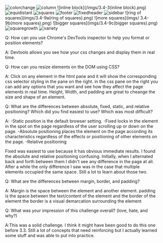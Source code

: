 ![colorchange](3.4-1(colorchange).jpg)
![column](imgs/3.4-2(column).png)
![inline block](/imgs/3.4-3(inline block).png)
![equidistant](imgs/3.4-4(equidistant).png)
![squares](imgs/3.4-5(squares).png)
![footer](imgs/3.4-6(footer).png)
![fixedheader](imgs/3.4-7(fixedheader).png)
![sidebar](imgs/3.4-8(sidebar).png)
![ring of squares](imgs/3.4-9a(ring of squares).png)
![more squares](imgs/ 3.4-9b(more squares).png)
![bigger squares](imgs/3.4-9c(bigger squares).png)
![squaregrowth](imgs/3.4-9d(squaregrowth).png)
![variety](imgs/3.4-9e(variety).png)

Q: How can you use Chrome's DevTools inspector to help you format or position elements?

A: Devtools allows you see how your css changes and display them in real time. 

Q: How can you resize elements on the DOM using CSS?

A: Click on any element in the html pane and it will show the corresponding css selector styling in the pane on the right. in the css pane on the right you can add any options that you want and see how they affect the page elements in real time. Height, Width, and padding are great to cheange the size and shape of an element.

Q: What are the differences between absolute, fixed, static, and relative positioning? Which did you find easiest to use? Which was most difficult?

A: 
-Static position is the default browser setting. 
-Fixed locks in the element in the spot on the page regardless of the user scrolling up or down on the page.
-Absolute positioning places the element on the page according its characteristics regardless of the effects or positioning of other elements on the page.
-Relative positioning 

Fixed was easiest to use because it has obvious immediate results. I found the absolute and relative positioning confusing. Initially, when I alternated back and forth between them I didn't see any difference in the page at all. After a while the only difference I saw was in the case that multiple elements occupied the same space. Still a lot to learn about those two.

Q: What are the differences between margin, border, and padding?

A: Margin is the space between the element and another element.
padding is the space between the text/content of the element and the border of the element
the border is a visual demarcation surrounding the element

Q: What was your impression of this challenge overall? (love, hate, and why?)

A:This was a solid challenge. I think it might have been good to do this one before 3.3. Still a lot of concepts that need reinforcing but I actually learned some stuff and was able to put into practice.

